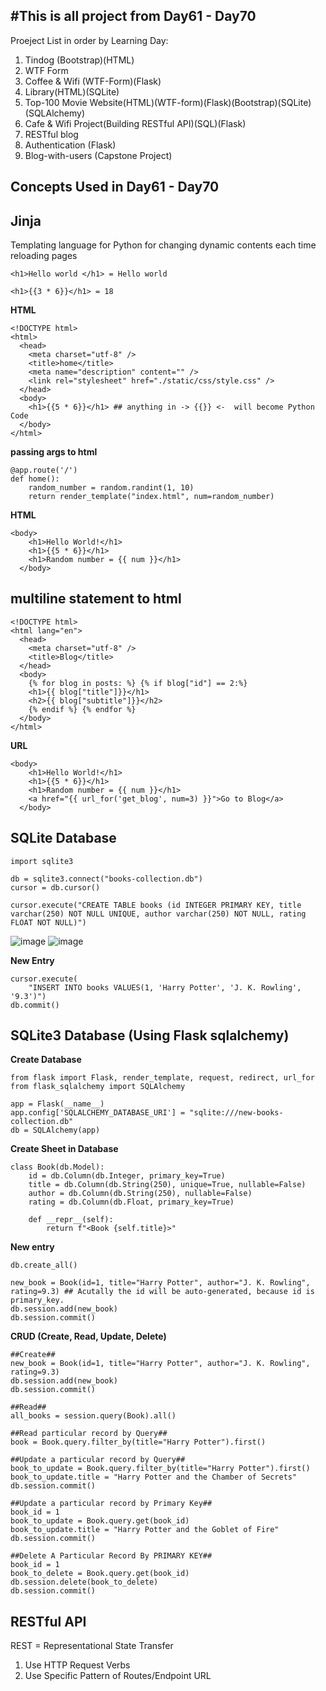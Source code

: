 ## #This is all project from Day61 - Day70

Proeject List in order by Learning Day:

1. Tindog (Bootstrap)(HTML)
2. WTF Form
3. Coffee & Wifi (WTF-Form)(Flask)
4. Library(HTML)(SQLite)
5. Top-100 Movie Website(HTML)(WTF-form)(Flask)(Bootstrap)(SQLite)(SQLAlchemy)
6. Cafe & Wifi Project(Building RESTful API)(SQL)(Flask)
7. RESTful blog
8. Authentication (Flask)
9. Blog-with-users (Capstone Project)

## Concepts Used in Day61 - Day70

## Jinja

Templating language for Python for changing dynamic contents each time reloading pages

```
<h1>Hello world </h1> = Hello world

<h1>{{3 * 6}}</h1> = 18
```

**HTML**

```
<!DOCTYPE html>
<html>
  <head>
    <meta charset="utf-8" />
    <title>home</title>
    <meta name="description" content="" />
    <link rel="stylesheet" href="./static/css/style.css" />
  </head>
  <body>
    <h1>{{5 * 6}}</h1> ## anything in -> {{}} <-  will become Python Code
  </body>
</html>
```

**passing args to html**

```
@app.route('/')
def home():
    random_number = random.randint(1, 10)
    return render_template("index.html", num=random_number)
```

**HTML**

```
<body>
    <h1>Hello World!</h1>
    <h1>{{5 * 6}}</h1>
    <h1>Random number = {{ num }}</h1>
  </body>
```

## multiline statement to html

```
<!DOCTYPE html>
<html lang="en">
  <head>
    <meta charset="utf-8" />
    <title>Blog</title>
  </head>
  <body>
    {% for blog in posts: %} {% if blog["id"] == 2:%}
    <h1>{{ blog["title"]}}</h1>
    <h2>{{ blog["subtitle"]}}</h2>
    {% endif %} {% endfor %}
  </body>
</html>
```

**URL**

```
<body>
    <h1>Hello World!</h1>
    <h1>{{5 * 6}}</h1>
    <h1>Random number = {{ num }}</h1>
    <a href="{{ url_for('get_blog', num=3) }}">Go to Blog</a>
  </body>
```

## SQLite Database

```
import sqlite3

db = sqlite3.connect("books-collection.db")
cursor = db.cursor()

cursor.execute("CREATE TABLE books (id INTEGER PRIMARY KEY, title varchar(250) NOT NULL UNIQUE, author varchar(250) NOT NULL, rating FLOAT NOT NULL)")
```

![image](https://user-images.githubusercontent.com/98913678/157965393-a0366d73-10fc-4cff-8487-8a023a18d2b6.png)
![image](https://user-images.githubusercontent.com/98913678/157965458-acbcb5dd-8eb4-4f1f-bc79-4f33ba1c7bc4.png)

**New Entry**

```
cursor.execute(
    "INSERT INTO books VALUES(1, 'Harry Potter', 'J. K. Rowling', '9.3')")
db.commit()
```

## SQLite3 Database (Using Flask sqlalchemy)

**Create Database**

```
from flask import Flask, render_template, request, redirect, url_for
from flask_sqlalchemy import SQLAlchemy

app = Flask(__name__)
app.config['SQLALCHEMY_DATABASE_URI'] = "sqlite:///new-books-collection.db"
db = SQLAlchemy(app)
```

**Create Sheet in Database**

```
class Book(db.Model):
    id = db.Column(db.Integer, primary_key=True)
    title = db.Column(db.String(250), unique=True, nullable=False)
    author = db.Column(db.String(250), nullable=False)
    rating = db.Column(db.Float, primary_key=True)

    def __repr__(self):
        return f"<Book {self.title}>"
```

**New entry**

```
db.create_all()

new_book = Book(id=1, title="Harry Potter", author="J. K. Rowling", rating=9.3) ## Acutally the id will be auto-generated, because id is primary_key.
db.session.add(new_book)
db.session.commit()
```

**CRUD (Create, Read, Update, Delete)**

```
##Create##
new_book = Book(id=1, title="Harry Potter", author="J. K. Rowling", rating=9.3)
db.session.add(new_book)
db.session.commit()

##Read##
all_books = session.query(Book).all()

##Read particular record by Query##
book = Book.query.filter_by(title="Harry Potter").first()

##Update a particular record by Query##
book_to_update = Book.query.filter_by(title="Harry Potter").first()
book_to_update.title = "Harry Potter and the Chamber of Secrets"
db.session.commit()

##Update a particular record by Primary Key##
book_id = 1
book_to_update = Book.query.get(book_id)
book_to_update.title = "Harry Potter and the Goblet of Fire"
db.session.commit()

##Delete A Particular Record By PRIMARY KEY##
book_id = 1
book_to_delete = Book.query.get(book_id)
db.session.delete(book_to_delete)
db.session.commit()
```

## RESTful API

REST = Representational State Transfer

1. Use HTTP Request Verbs
2. Use Specific Pattern of Routes/Endpoint URL
